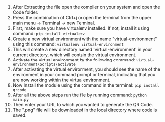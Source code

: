 1. After Extracting the file open the compiler on your system and open the Code folder.
2. Press the combination of Ctrl+j or open the terminal from the upper main menu -> Terminal -> new Terminal.
3. First, make sure you have virtualenv installed. If not, install it using command:
   `pip install virtualenv`
4. Create a new virtual environment with the name "virtual-environment" using this command:
   `virtualenv virtual-environment`
5. This will create a new directory named 'virtual-environment' in your current directory, which will contain the virtual environment.
6. Activate the virtual environment by the following command:
   `virtual-environment\Scripts\activate`
7. After activating the virtual environment, you should see the name of the environment in your command prompt or terminal, 
   indicating that you are now working within the virtual environment.
8. Now Install the module using the command in the terminal:
   `pip install qrcode`
9. After all the above steps run the file by running command:
   `python main.py`
10. Then enter your URL to which you wanted to generate the QR Code.
11. The ".png" file will be downloaded in the local directory where code is saved.
